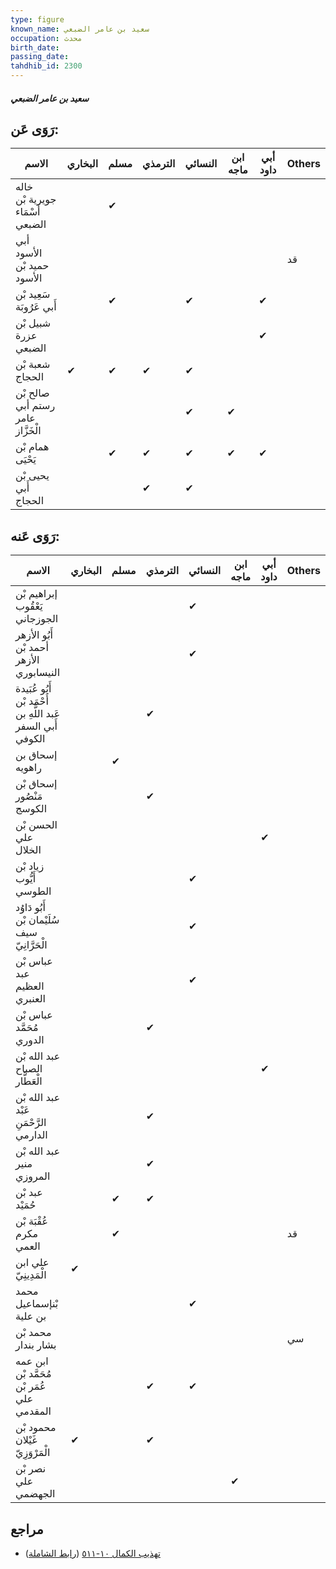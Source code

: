 ```yaml
---
type: figure
known_name: سعيد بن عامر الضبعي
occupation: محدث
birth_date:
passing_date:
tahdhib_id: 2300
---
```

##### سعيد بن عامر الضبعي

## رَوَى عَن:
| الاسم                             | البخاري | مسلم | الترمذي | النسائي | ابن ماجه | أبي داود | Others |
| --------------------------------- | ------- | ---- | ------- | ------- | -------- | -------- | ------ |
| خاله جويرية بْن أَسْمَاء الضبعي   |         | ✔    |         |         |          |          |        |
| أبي الأسود حميد بْن الأسود        |         |      |         |         |          |          | قد     |
| سَعِيد بْن أَبي عَرُوبَة          |         | ✔    |         | ✔       |          | ✔        |        |
| شبيل بْن عزرة الضبعي              |         |      |         |         |          | ✔        |        |
| شعبة بْن الحجاج                   | ✔       | ✔    | ✔       | ✔       |          |          |        |
| صالح بْن رستم أبي عامر الْخَزَّاز |         |      |         | ✔       | ✔        |          |        |
| همام بْن يَحْيَى                  |         | ✔    | ✔       | ✔       | ✔        | ✔        |        |
| يحيى بْن أَبي الحجاج              |         |      | ✔       | ✔       |          |          |        |
## رَوَى عَنه:
| الاسم                                                       | البخاري | مسلم | الترمذي | النسائي | ابن ماجه | أبي داود | Others |
| ----------------------------------------------------------- | ------- | ---- | ------- | ------- | -------- | -------- | ------ |
| إبراهيم بْن يَعْقُوب الجوزجاني                              |         |      |         | ✔       |          |          |        |
| أَبُو الأزهر أحمد بْن الأزهر النيسابوري                     |         |      |         | ✔       |          |          |        |
| أَبُو عُبَيدة أَحْمَد بْن عَبد اللَّهِ بن أَبي السفر الكوفي |         |      | ✔       |         |          |          |        |
| إسحاق بن راهويه                                             |         | ✔    |         |         |          |          |        |
| إسحاق بْن مَنْصُور الكوسج                                   |         |      | ✔       |         |          |          |        |
| الحسن بْن علي الخلال                                        |         |      |         |         |          | ✔        |        |
| زياد بْن أَيُّوب الطوسي                                     |         |      |         | ✔       |          |          |        |
| أَبُو دَاوُد سُلَيْمان بْن سيف الْحَرَّانِيّ                |         |      |         | ✔       |          |          |        |
| عباس بْن عبد العظيم العنبري                                 |         |      |         | ✔       |          |          |        |
| عباس بْن مُحَمَّد الدوري                                    |         |      | ✔       |         |          |          |        |
| عبد الله بْن الصباح الْعَطَّار                              |         |      |         |         |          | ✔        |        |
| عبد الله بْن عَبْد الرَّحْمَنِ الدارمي                      |         |      | ✔       |         |          |          |        |
| عبد الله بْن منير المروزي                                   |         |      | ✔       |         |          |          |        |
| عبد بْن حُمَيْد                                             |         | ✔    | ✔       |         |          |          |        |
| عُقْبَة بْن مكرم العمي                                      |         | ✔    |         |         |          |          | قد     |
| علي ابن الْمَدِينِيّ                                        | ✔       |      |         |         |          |          |        |
| محمد بْنإسماعيل بن علية                                     |         |      |         | ✔       |          |          |        |
| محمد بْن بشار بندار                                         |         |      |         |         |          |          | سي     |
| ابن عمه مُحَمَّد بْن عُمَر بْن علي المقدمي                  |         |      | ✔       | ✔       |          |          |        |
| محمود بْن غَيْلان الْمَرْوَزِيّ                             | ✔       |      | ✔       |         |          |          |        |
| نصر بْن علي الجهضمي                                         |         |      |         |         | ✔        |          |        |
## مراجع
- [تهذيب الكمال ١٠-٥١١](obsidian://open?vault=Tahdhib-al-Kamal&file=Figures/٢٣٠٠-سعيد%20بن%20عامر%20الضبعي) ([رابط الشاملة](https://shamela.ws/book/3722/5283))